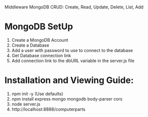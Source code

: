 Middleware MongoDB CRUD: Create, Read, Update, Delete, List, Add

# MongoDB SetUp
1. Create a MongoDB Account
2. Create a Database
3. Add a user with password to use to connect to the database
4. Get Database connection link
5. Add connection link to the dbURL variable in the server.js file

# Installation and Viewing Guide:
1. npm init -y (Use defaults)
2. npm install express mongo mongodb body-parser cors
3. node server.js
4. http://localhost:8888/computerparts
